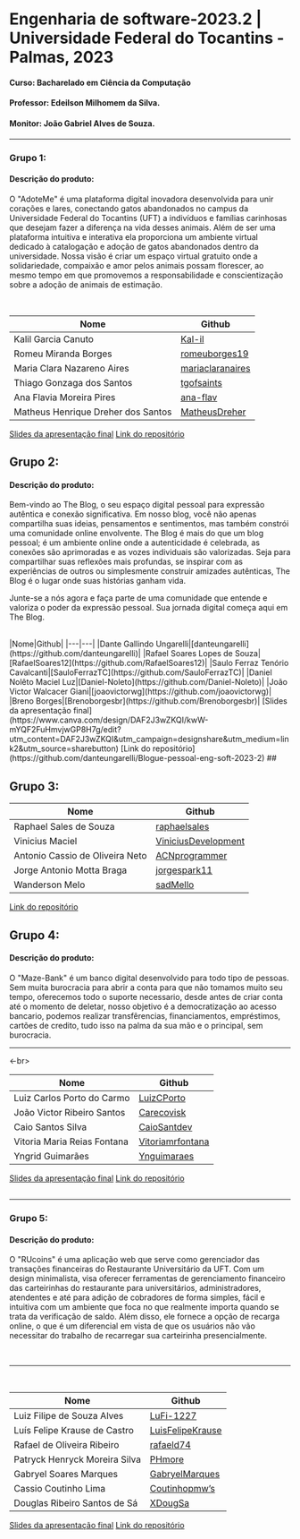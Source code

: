 # Engenharia de software-2023.2 | Universidade Federal do Tocantins - Palmas, 2023
#### Curso: Bacharelado em Ciência da Computação
#### Professor: Edeilson Milhomem da Silva.
#### Monitor: João Gabriel Alves de Souza.

---

### Grupo 1:

#### Descrição do produto:
O "AdoteMe" é uma plataforma digital inovadora desenvolvida para unir corações e lares, conectando gatos abandonados no campus da Universidade Federal do Tocantins (UFT) a indivíduos e famílias carinhosas que desejam fazer a diferença na vida desses animais. Além de ser uma plataforma intuitiva e interativa ela proporciona um ambiente virtual dedicado à catalogação e adoção de gatos abandonados dentro da universidade. Nossa visão é criar um espaço virtual gratuito onde a solidariedade, compaixão e amor pelos animais possam florescer, ao mesmo tempo em que promovemos a responsabilidade e conscientização sobre a adoção de animais de estimação.
</br>

</br>


|Nome|Github|
|---|---|
|Kalil Garcia Canuto|[Kal-il](https://github.com/Kal-il)|
|Romeu Miranda Borges|[romeuborges19](https://github.com/romeuborges19)|
|Maria Clara Nazareno Aires|[mariaclaranaires](https://github.com/mariaclaranaires)|
|Thiago Gonzaga dos Santos|[tgofsaints](https://github.com/tgofsaints)|
|Ana Flavia Moreira Pires|[ana-flav](https://github.com/ana-flav)|
|Matheus Henrique Dreher dos Santos|[MatheusDreher](https://github.com/MatheusDreher)|
[Slides da apresentação final](https://www.canva.com/design/DAF1xTX88Hg/y7lJPNkVIGf1uVD7FJq-ow/edit?utm_content=DAF1xTX88Hg&utm_campaign=designshare&utm_medium=link2&utm_source=sharebutton)
[Link do repositório](https://github.com/Kal-il/ES-2023_2-Adoteme)
##

## Grupo 2: 
#### Descrição do produto:
Bem-vindo ao The Blog, o seu espaço digital pessoal para expressão autêntica e conexão significativa. Em nosso blog, você não apenas compartilha suas ideias, pensamentos e sentimentos, mas também constrói uma comunidade online envolvente.
The Blog é mais do que um blog pessoal; é um ambiente online onde a autenticidade é celebrada, as conexões são aprimoradas e as vozes individuais são valorizadas. Seja para compartilhar suas reflexões mais profundas, se inspirar com as experiências de outros ou simplesmente construir amizades autênticas, The Blog é o lugar onde suas histórias ganham vida.

Junte-se a nós agora e faça parte de uma comunidade que entende e valoriza o poder da expressão pessoal. Sua jornada digital começa aqui em The Blog.
</br>

</br>
|Nome|Github|
|---|---|
|Dante Gallindo Ungarelli|[danteungarelli](https://github.com/danteungarelli)|
|Rafael Soares Lopes de Souza|[RafaelSoares12](https://github.com/RafaelSoares12)|
|Saulo Ferraz Tenório Cavalcanti|[SauloFerrazTC](https://github.com/SauloFerrazTC)|
|Daniel Nolêto Maciel Luz|[Daniel-Noleto](https://github.com/Daniel-Noleto)|
|João Victor Walcacer Giani|[joaovictorwg](https://github.com/joaovictorwg)|
|Breno Borges|[Brenoborgesbr](https://github.com/Brenoborgesbr)|
[Slides da apresentação final](https://www.canva.com/design/DAF2J3wZKQI/kwW-mYQF2FuHmvjwGP8H7g/edit?utm_content=DAF2J3wZKQI&utm_campaign=designshare&utm_medium=link2&utm_source=sharebutton)
[Link do repositório](https://github.com/danteungarelli/Blogue-pessoal-eng-soft-2023-2)
##

## Grupo 3: 
|Nome|Github|
|---|---|
|Raphael Sales de Souza|[raphaelsales](https://github.com/raphaelsales)|
|Vinicius Maciel|[ViniciusDevelopment](https://github.com/ViniciusDevelopment)|
|Antonio Cassio de Oliveira Neto|[ACNprogrammer](https://github.com/ACNprogrammer/)|
|Jorge Antonio Motta Braga|[jorgespark11](https://github.com/jorgespark11)|
|Wanderson Melo|[sadMello](https://github.com/sadMello)|
[Link do repositório](https://github.com/jorgespark11/Engsoft2023.git)
##

## Grupo 4: 

#### Descrição do produto: 
O "Maze-Bank" é um banco digital desenvolvido para todo tipo de pessoas. Sem muita burocracia para abrir a conta para que não tomamos muito seu tempo, oferecemos todo o suporte necessario, desde antes de criar conta até o momento de deletar, nosso objetivo é a democratização ao acesso bancario, podemos realizar transfêrencias, financiamentos, empréstimos, cartões de credito, tudo isso na palma da sua mão e o principal, sem burocracia. 
</br>

---

<-br>


|Nome|Github|
|---|---|
|Luiz Carlos Porto do Carmo|[LuizCPorto](https://github.com/LuizCPorto)|
|João Victor Ribeiro Santos|[Carecovisk](https://github.com/Carecovisk)|
|Caio Santos Silva|[CaioSantdev](https://github.com/CaioSantdev)|
|Vitoria Maria Reias Fontana|[Vitoriamrfontana](https://github.com/Vitoriamrfontana)|
|Yngrid Guimarães|[Ynguimaraes](https://github.com/Ynguimaraes)|
[Slides da apresentação final](https://www.canva.com/design/DAF2CuIz0KQ/ZG66lEeS4qdYUyD-0_pcfw/edit)
[Link do repositório](https://github.com/LuizCPorto/ES-2023-2-Maze-Bank)
##

---

### Grupo 5:

#### Descrição do produto:
O "RUcoins" é uma aplicação web que serve como gerenciador das transações financeiras do Restaurante Universitário da UFT. Com um design minimalista, visa oferecer ferramentas de gerenciamento financeiro das carteirinhas do restaurante para universitários, administradores, atendentes e até para adição de cobradores de forma simples, fácil e intuitiva com um ambiente que foca no que realmente importa quando se trata da verificação de saldo. Além disso, ele fornece a opção de recarga online, o que é um diferencial em vista de que os usuários não vão necessitar do trabalho de recarregar sua carteirinha presencialmente.

</br>

---

</br>


|Nome|Github|
|---|---|
|Luiz Filipe de Souza Alves|[LuFi-1227](https://github.com/LuFi-1227)|
|Luís Felipe Krause de Castro|[LuisFelipeKrause](https://github.com/LuisFelipeKrause)|
|Rafael de Oliveira Ribeiro|[rafaeld74](https://github.com/rafaeld74)|
|Patryck Henryck Moreira Silva|[PHmore](https://github.com/PHmore)|
|Gabryel Soares Marques|[GabryelMarques](https://github.com/GabryelMarques)|
|Cassio Coutinho Lima|[Coutinhopmw’s](https://github.com/Coutinhopmw)|
|Douglas Ribeiro Santos de Sá|[XDougSa](https://github.com/XDougSa)|
[Slides da apresentação final](https://docs.google.com/presentation/d/1zME__Brhl_YhVbNFdcjkyMeJqdjmXJDJNrECiO40b7s/edit?usp=sharing)
[Link do repositório](https://github.com/LuFi-1227/Eng-Soft-2023-2.git)
##

